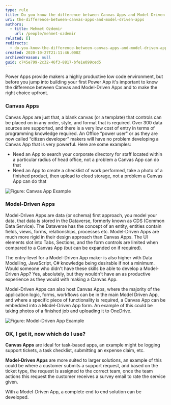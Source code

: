 ```yaml
---
type: rule
title: Do you know the difference between Canvas Apps and Model-Driven Apps?
uri: the-difference-between-canvas-apps-and-model-driven-apps
authors:
  - title: Mehmet Ozdemir
    url: /people/mehmet-ozdemir
related: []
redirects:
  - do-you-know-the-difference-between-canvas-apps-and-model-driven-apps
created: 2020-10-27T21:11:46.000Z
archivedreason: null
guid: c745e799-2c32-46f3-8817-bfe1e099ced5
---
```

Power Apps provide makers a highly productive low code environment, but before you jump into building your first Power App it's important to know the difference between Canvas and Model-Driven Apps and to make the right choice upfront. 

<!--endintro-->

### Canvas Apps

Canvas Apps are just that, a blank canvas (or a template) that controls can be placed on in any order, style, and format that is required. Over 300 data sources are supported, and there is a very low cost of entry in terms of programming knowledge required. An Office “power user" or as they are now called “citizen developer" makers will have no problem developing a Canvas App that is very powerful. Here are some examples:

* Need an App to search your corporate directory for staff located within a particular radius of head office, not a problem a Canvas App can do that
* Need an App to create a checklist of work performed, take a photo of a finished product, then upload to cloud storage, not a problem a Canvas App can do that

![Figure: Canvas App Example](canvas-apps-example.png)

### Model-Driven Apps

Model-Driven Apps are data (or schema) first approach, you model your data, that data is stored in the Dataverse, formerly known as CDS (Common Data Service). The Dataverse has the concept of an entity, entities contain fields, views, forms, relationships, processes etc. Model-Driven Apps are much more rigid in their design approach than Canvas Apps. The UI elements slot into Tabs, Sections, and the form controls are limited when compared to a Canvas App (but can be expanded on if required).

The entry-level for a Model-Driven App maker is also higher with Data Modelling, JavaScript, C# knowledge being desirable if not a minimum. Would someone who didn't have these skills be able to develop a Model-Driven App? Yes, absolutely, but they wouldn't have an as productive experience as they would with making a Canvas App.

Model-Driven Apps can also host Canvas Apps, where the majority of the application logic, forms, workflows can be in the main Model Driven App, and where a specific piece of functionality is required, a Canvas App can be embedded into a Model-Driven App form. An example of this could be taking photos of a finished job and uploading it to OneDrive.

![Figure: Model-Driven App Example](model-driven-apps-example.png)

### OK, I get it, now which do I use?

**Canvas Apps** are ideal for task-based apps, an example might be logging support tickets, a task checklist, submitting an expense claim, etc.

**Model-Driven Apps** are more suited to larger solutions, an example of this could be where a customer submits a support request, and based on the ticket type,  the request is assigned to the correct team, once the team actions this request the customer receives a survey email to rate the service given.

With a Model-Driven App, a complete end to end solution can be developed.